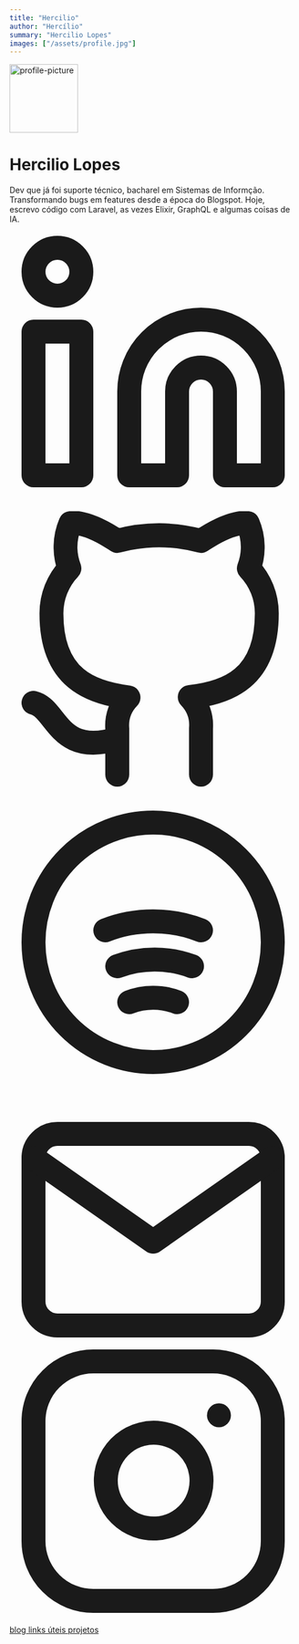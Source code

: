 ```yaml
---
title: "Hercilio"
author: "Hercílio"
summary: "Hercilio Lopes"
images: ["/assets/profile.jpg"]
---
```

<div class=profile>
    <div class=profile_inner><img draggable=false src="/assets/profile.jpg" alt=profile-picture title=profile-picture height=120 width=120>
        <h1>Hercilio Lopes</h1>
        <span>Dev que já foi suporte técnico, bacharel em Sistemas de Informção. Transformando bugs em features desde a época do Blogspot. Hoje, escrevo código com Laravel, as vezes Elixir, GraphQL e algumas coisas de IA.</span>
        <div class=social-icons>
            <a href=https://www.linkedin.com/in/hercilioln/ target=_blank rel="noopener noreferrer me" title=Linkedin>
                <svg xmlns="http://www.w3.org/2000/svg" viewBox="0 0 24 24" fill="none" stroke="currentColor" stroke-width="2" stroke-linecap="round" stroke-linejoin="round">
                <path d="M16 8a6 6 0 0 1 6 6v7h-4v-7a2 2 0 0 0-4 0v7h-4v-7a6 6 0 0 1 6-6z"/>
                <rect x="2" y="9" width="4" height="12"/>
                <circle cx="4" cy="4" r="2"/>
                </svg>
            </a>
            <a href=https://github.com/hercilioln target=_blank rel="noopener noreferrer me" title=Github>
                <svg xmlns="http://www.w3.org/2000/svg" viewBox="0 0 24 24" fill="none" stroke="currentColor" stroke-width="2" stroke-linecap="round" stroke-linejoin="round">
                <path d="M9 19c-5 1.5-5-2.5-7-3m14 6v-3.87a3.37 3.37 0 0 0-.94-2.61c3.14-.35 6.44-1.54 6.44-7
                    A5.44 5.44 0 0 0 20 4.77a5.07 5.07 0 0 0-.09-3.77S18.73.65 16 2.48a13.38 13.38 0 0 0-7 0
                    C6.27.65 5.09 1 5.09 1A5.07 5.07 0 0 0 5 4.77a5.44 5.44 0 0 0-1.5 3.78c0 5.42 3.3 6.61 
                    6.44 7a3.37 3.37 0 0 0-.94 2.61V22"/>
                </svg>
            </a>
            <a href=https://open.spotify.com/user/12171626066?si=s97TWaEPT7mXLUFwUiBUHA target=_blank rel="noopener noreferrer me" title=Spotify>
                <svg xmlns="http://www.w3.org/2000/svg" viewBox="0 0 24 24" fill="none" stroke="currentColor" stroke-width="2" stroke-linecap="round" stroke-linejoin="round">
                <circle cx="12" cy="12" r="10" />
                <path d="M8 11c2.5-1 5.5-1 8 0" />
                <path d="M9 14c2-0.75 4.25-0.75 6.25 0" />
                <path d="M10 17c1.25-0.5 2.75-0.5 4 0" />
                </svg>
            </a>
            <a href=mailto:contato@hercilio.me target=_blank rel="noopener noreferrer me" title=Email>
                <svg viewBox="0 0 24 21" fill="none" stroke="currentcolor" stroke-width="2" stroke-linecap="round" stroke-linejoin="round">
                    <path d="M4 4h16c1.1.0 2 .9 2 2v12c0 1.1-.9 2-2 2H4c-1.1.0-2-.9-2-2V6c0-1.1.9-2 2-2z" />
                    <polyline points="22,6 12,13 2,6" />
                </svg>
            </a>
            <a href=https://www.instagram.com/hercilio.png/ target=_blank rel="noopener noreferrer me" title=Instagram>
                <svg viewBox="0 0 24 24" fill="none" stroke="currentcolor" stroke-width="2" stroke-linecap="round" stroke-linejoin="round">
                    <rect x="2" y="2" width="20" height="20" rx="5" ry="5" />
                    <path d="M16 11.37A4 4 0 1112.63 8 4 4 0 0116 11.37z" />
                    <line x1="17.5" y1="6.5" x2="17.5" y2="6.5" />
                </svg>
            </a>
        </div>
        <div class=buttons>
        <a class=button href=/posts rel=noopener title=blogs><span class=button-inner>blog </span></a>
        <a class=button href=/links rel=noopener title=tools><span class=button-inner>links úteis </span></a>
        <a class=button href=/projects rel=noopener title=resume><span class=button-inner>projetos</span></a></div>
    </div>
</div>
</div>

